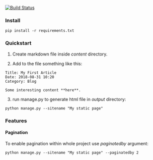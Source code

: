 [![Build Status](https://travis-ci.org/NeverWalkAloner/html_generator.svg?branch=master)](https://travis-ci.org/NeverWalkAloner/html_generator)

### Install

```
pip install -r requirements.txt
```

### Quickstart

1. Create markdown file inside *content* directory.

2. Add to the file something like this:

```
Title: My First Article
Date: 2018-08-31 10:20
Category: Blog

Some interesting content **here**.

```

3. run manage.py to generate html file in *output* directory:

```
python manage.py --sitename "My static page"
```

### Features

#### Pagination

To enable pagination within whole project use *paginatedby* argument:

```
python manage.py --sitename "My static page" --paginatedby 2
```
